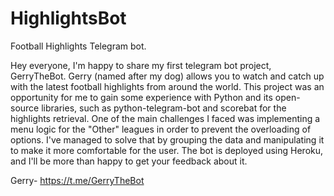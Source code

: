 # HighlightsBot
Football Highlights Telegram bot.

Hey everyone,
I'm happy to share my first telegram bot project, GerryTheBot.
Gerry (named after my dog) allows you to watch and catch up with the latest football highlights from around the world.
This project was an opportunity for me to gain some experience with Python and its open-source libraries, such as python-telegram-bot and scorebat for the highlights retrieval.
One of the main challenges I faced was implementing a menu logic for the "Other" leagues in order to prevent the overloading of options. I've managed to solve that by grouping the data and manipulating it to make it more comfortable for the user.
The bot is deployed using Heroku, and I'll be more than happy to get your feedback about it. 

Gerry- https://t.me/GerryTheBot
